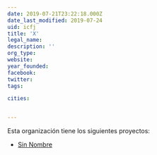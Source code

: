 ```yaml
---
date: 2019-07-21T23:22:18.000Z
date_last_modified: 2019-07-24
uid: icfj
title: 'X'
legal_name: 
description: ''
org_type: 
website: 
year_founded: 
facebook: 
twitter: 
tags:

cities: 


---
```


Esta organización tiene los siguientes proyectos:

- [Sin Nombre](/proyectos/sin-nombre)
